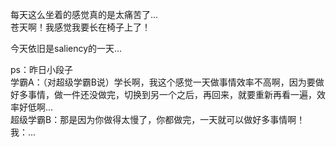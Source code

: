 每天这么坐着的感觉真的是太痛苦了...  
苍天啊！我感觉我要长在椅子上了！  

今天依旧是saliency的一天...  



















ps：昨日小段子  
学霸A：（对超级学霸B说）学长啊，我这个感觉一天做事情效率不高啊，因为要做好多事情，做一件还没做完，切换到另一个之后，再回来，就要重新再看一遍，效率好低啊...  
超级学霸B：那是因为你做得太慢了，你都做完，一天就可以做好多事情啊！  
我：...  
